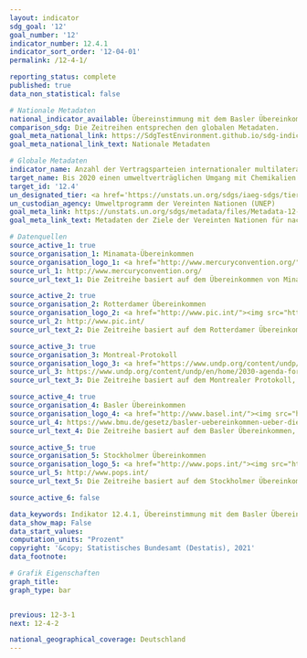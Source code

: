 ```yaml
---
layout: indicator
sdg_goal: '12'
goal_number: '12'
indicator_number: 12.4.1
indicator_sort_order: '12-04-01'
permalink: /12-4-1/

reporting_status: complete
published: true
data_non_statistical: false

# Nationale Metadaten
national_indicator_available: Übereinstimmung mit dem Basler Übereinkommen <br> Übereinstimmung mit dem Minamata Übereinkommen <br> Übereinstimmung mit dem Montrealer Protokoll <br> Übereinstimmung mit dem Rotterdamer Übereinkommen <br> Übereinstimmung mit dem Stockholmer Übereinkommen
comparison_sdg: Die Zeitreihen entsprechen den globalen Metadaten.
goal_meta_national_link: https://SdgTestEnvironment.github.io/sdg-indicators/public/MetaDe/12.4.1.pdf
goal_meta_national_link_text: Nationale Metadaten

# Globale Metadaten
indicator_name: Anzahl der Vertragsparteien internationaler multilateraler Umweltabkommen über gefährliche Abfälle und andere Chemikalien, die ihre Verpflichtungen und Zusagen zur Übermittlung von Informationen nach den jeweiligen Umweltabkommen einhalten
target_name: Bis 2020 einen umweltverträglichen Umgang mit Chemikalien und allen Abfällen während ihres gesamten Lebenszyklus in Übereinstimmung mit den vereinbarten internationalen Rahmenregelungen erreichen und ihre Freisetzung in Luft, Wasser und Boden erheblich verringern, um ihre nachteiligen Auswirkungen auf die menschliche Gesundheit und die Umwelt auf ein Mindestmaß zu beschränken
target_id: '12.4'
un_designated_tier: <a href='https://unstats.un.org/sdgs/iaeg-sdgs/tier-classification/' title='Klicken Sie hier um weitere Informationen zur UN-Tier-Klassifikation zu erhalten.'>Tier I</a>
un_custodian_agency: Umweltprogramm der Vereinten Nationen (UNEP)
goal_meta_link: https://unstats.un.org/sdgs/metadata/files/Metadata-12-04-01.pdf
goal_meta_link_text: Metadaten der Ziele der Vereinten Nationen für nachhaltige Entwicklung

# Datenquellen
source_active_1: true
source_organisation_1: Minamata-Übereinkommen
source_organisation_logo_1: <a href="http://www.mercuryconvention.org/"><img src="https://g205sdgs.github.io/sdg-indicators/public/OrgImgDe/minamata.png" alt="Logo minamata" style="height:60px; width:148px"/></a>
source_url_1: http://www.mercuryconvention.org/
source_url_text_1: Die Zeitreihe basiert auf dem Übereinkommen von Minamata, daher ist kein Direktlink zu Daten verfügbar.

source_active_2: true
source_organisation_2: Rotterdamer Übereinkommen
source_organisation_logo_2: <a href="http://www.pic.int/"><img src="https://g205sdgs.github.io/sdg-indicators/public/OrgImgDe/rotterdam.png" alt="Logo rotterdam" style="height:60px; width:148px"/></a>
source_url_2: http://www.pic.int/
source_url_text_2: Die Zeitreihe basiert auf dem Rotterdamer Übereinkommen, daher ist kein Direktlink zu Daten verfügbar.

source_active_3: true
source_organisation_3: Montreal-Protokoll
source_organisation_logo_3: <a href="https://www.undp.org/content/undp/en/home/2030-agenda-for-sustainable-development/planet/environment-and-natural-capital/montreal-protocol.html"><img src="https://g205sdgs.github.io/sdg-indicators/public/OrgImgDe/montreal.png" alt="Logo montreal" style="height:60px; width:148px"/></a>
source_url_3: https://www.undp.org/content/undp/en/home/2030-agenda-for-sustainable-development/planet/environment-and-natural-capital/montreal-protocol.html
source_url_text_3: Die Zeitreihe basiert auf dem Montrealer Protokoll, daher ist kein Direktlink zu Daten verfügbar.

source_active_4: true
source_organisation_4: Basler Übereinkommen
source_organisation_logo_4: <a href="http://www.basel.int/"><img src="https://g205sdgs.github.io/sdg-indicators/public/OrgImgDe/basel.png" alt="Logo basel" style="height:60px; width:148px"/></a>
source_url_4: https://www.bmu.de/gesetz/basler-uebereinkommen-ueber-die-kontrolle-der-grenzueberschreitenden-verbringung-gefaehrlicher-abfaelle-u/
source_url_text_4: Die Zeitreihe basiert auf dem Basler Übereinkommen, daher ist kein Direktlink zu Daten verfügbar.

source_active_5: true
source_organisation_5: Stockholmer Übereinkommen
source_organisation_logo_5: <a href="http://www.pops.int/"><img src="https://g205sdgs.github.io/sdg-indicators/public/OrgImgDe/stockholm.png" alt="Logo stockholm" style="height:60px; width:148px"/></a>
source_url_5: http://www.pops.int/
source_url_text_5: Die Zeitreihe basiert auf dem Stockholmer Übereinkommen, daher ist kein Direktlink zu Daten verfügbar.

source_active_6: false

data_keywords: Indikator 12.4.1, Übereinstimmung mit dem Basler Übereinkommen, Übereinstimmung mit dem Minamata Übereinkommen, Übereinstimmung mit dem Montrealer Protokoll, Übereinstimmung mit dem Rotterdamer Übereinkommen, Übereinstimmung mit dem Stockholmer Übereinkommen
data_show_map: False
data_start_values: 
computation_units: "Prozent"
copyright: '&copy; Statistisches Bundesamt (Destatis), 2021'
data_footnote: 

# Grafik Eigenschaften
graph_title: 
graph_type: bar


previous: 12-3-1
next: 12-4-2

national_geographical_coverage: Deutschland
---
```


<span></span>